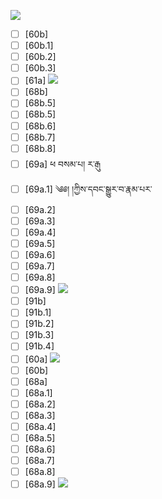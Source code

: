 ![](https://github.com/Esukhia/J018/blob/master/MRK35_SAMPLING/Ng/Ng014-0252.jpg)
- [ ] [60b]
- [ ] [60b.1]
- [ ] [60b.2]
- [ ] [60b.3]
- [ ] [61a]
![](https://github.com/Esukhia/J018/blob/master/MRK35_SAMPLING/Ng/Ng014-0260.jpg)
- [ ] [68b]
- [ ] [68b.5]
- [ ] [68b.5]
- [ ] [68b.6]
- [ ] [68b.7]
- [ ] [68b.8]
- [ ] [69a] ཕ བསམ་པ། ར་རྒུ
- [ ] [69a.1] ༄༅། །ཀྱིས་དབང་སྒྱུར་བ་རྣམ་པར་
- [ ] [69a.2]
- [ ] [69a.3]
- [ ] [69a.4]
- [ ] [69a.5]
- [ ] [69a.6]
- [ ] [69a.7]
- [ ] [69a.8]
- [ ] [69a.9]
![](https://github.com/Esukhia/J018/blob/master/MRK35_SAMPLING/Ng/Ng014-0261.jpg)
- [ ] [91b]
- [ ] [91b.1]
- [ ] [91b.2]
- [ ] [91b.3]
- [ ] [91b.4]
- [ ] [60a]
![](https://github.com/Esukhia/J018/blob/master/MRK35_SAMPLING/Ng/Ng014-0269.jpg)
- [ ] [60b]
- [ ] [68a]
- [ ] [68a.1]
- [ ] [68a.2]
- [ ] [68a.3]
- [ ] [68a.4]
- [ ] [68a.5]
- [ ] [68a.6]
- [ ] [68a.7]
- [ ] [68a.8]
- [ ] [68a.9]
![](https://github.com/Esukhia/J018/blob/master/MRK35_SAMPLING/Ng/Ng014-0270.jpg)
